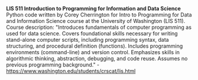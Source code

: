 **LIS 511 Introduction to Programming for Information and Data Science**
Python code written by Corey Cherrington for Intro to Programming for Data and Information Science course at the University of Washington (LIS 511).
Course description: "Introduces fundamentals of computer programming as used for data science. Covers foundational skills necessary for writing stand-alone computer scripts, including programming syntax, data structuring, and procedural definition (functions). Includes programming environments (command-line) and version control. Emphasizes skills in algorithmic thinking, abstraction, debugging, and code reuse. Assumes no previous programming background." - https://www.washington.edu/students/crscat/lis.html
